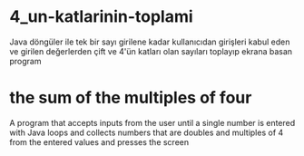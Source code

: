 # 4_un-katlarinin-toplami
Java döngüler ile tek bir sayı girilene kadar kullanıcıdan girişleri kabul eden ve girilen değerlerden çift ve 4'ün katları olan sayıları toplayıp ekrana basan program


# the sum of the multiples of four
A program that accepts inputs from the user until a single number is entered with Java loops and collects numbers that are doubles and multiples of 4 from the entered values and presses the screen
